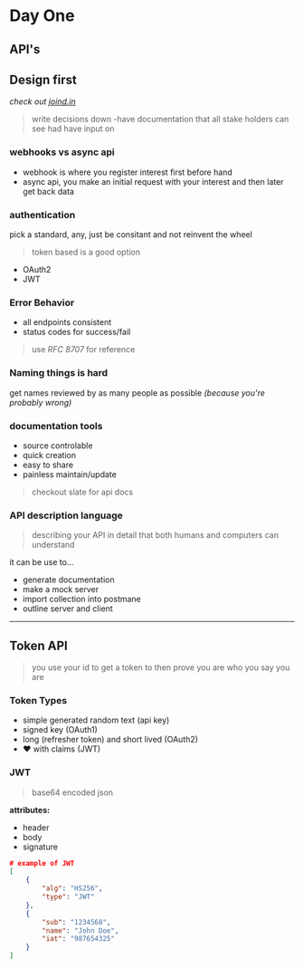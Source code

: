 # Day One

## API's
## Design first 

*check out [joind.in](joind.in)*

> write decisions down -have documentation that all stake holders can see had have input on

### webhooks vs async api
- webhook is where you register interest first before hand 
- async api, you make an initial request with your interest and then later get back data

### authentication
pick a standard, any, just be consitant and not reinvent the wheel
> token based is a good option
- OAuth2
- JWT


### Error Behavior
- all endpoints consistent
- status codes for success/fail 
> use *RFC 8707* for reference

### Naming things is hard
get names reviewed by as many people as possible *(because you're probably wrong)*

### documentation tools
- source controlable
- quick creation
- easy to share
- painless maintain/update

> checkout slate for api docs

### API description language
> describing your API in detail that both humans and computers can understand

it can be use to...
- generate documentation
- make a mock server
- import collection into postmane
- outline server and client

---------------------------

## Token API

> you use your id to get a token to then prove you are who you say you are

### Token Types
- simple generated random text (api key)
- signed key (OAuth1)
- long (refresher token) and short lived (OAuth2)
- ♥ with claims (JWT)

### JWT
> base64 encoded json

**attributes:**
- header
- body
- signature

```json
# example of JWT
[
    {
        "alg": "HS256",
        "type": "JWT"
    },
    {
        "sub": "1234568",
        "name": "John Doe",
        "iat": "987654325"
    }
]
```
